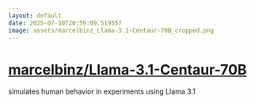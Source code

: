 ```yaml
---
layout: default
date: 2025-07-30T20:59:09.519557
image: assets/marcelbinz_Llama-3.1-Centaur-70B_cropped.png
---
```


# [marcelbinz/Llama-3.1-Centaur-70B](https://github.com/marcelbinz/Llama-3.1-Centaur-70B)

simulates human behavior in experiments using Llama 3.1
